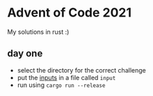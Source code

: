 # Advent of Code 2021
My solutions in rust :)
## day one
- select the directory for the correct challenge
- put the [inputs](https://adventofcode.com/2021/day/1/input "Redirect to adventofcode.com - You need to be logged in to get your sample values") in a file called `input`
- run using `cargo run --release`
